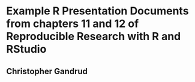 # Example R Presentation Documents from chapters 11 and 12 of Reproducible Research with R and RStudio

## Christopher Gandrud